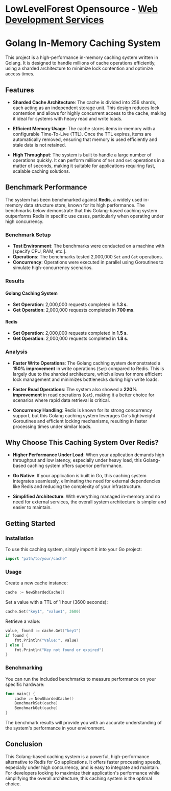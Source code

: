 # LowLevelForest Opensource - [Web Development Services](https://blog.lowlevelforest.com/)

# Golang In-Memory Caching System

This project is a high-performance in-memory caching system written in Golang. It is designed to handle millions of cache operations efficiently, using a sharded architecture to minimize lock contention and optimize access times.

## Features

- **Sharded Cache Architecture**: The cache is divided into 256 shards, each acting as an independent storage unit. This design reduces lock contention and allows for highly concurrent access to the cache, making it ideal for systems with heavy read and write loads.
  
- **Efficient Memory Usage**: The cache stores items in-memory with a configurable Time-To-Live (TTL). Once the TTL expires, items are automatically removed, ensuring that memory is used efficiently and stale data is not retained.

- **High Throughput**: The system is built to handle a large number of operations quickly. It can perform millions of `Set` and `Get` operations in a matter of seconds, making it suitable for applications requiring fast, scalable caching solutions.

## Benchmark Performance

The system has been benchmarked against **Redis**, a widely used in-memory data structure store, known for its high performance. The benchmarks below demonstrate that this Golang-based caching system outperforms Redis in specific use cases, particularly when operating under high concurrency.

### Benchmark Setup

- **Test Environment**: The benchmarks were conducted on a machine with [specify CPU, RAM, etc.].
- **Operations**: The benchmarks tested 2,000,000 `Set` and `Get` operations.
- **Concurrency**: Operations were executed in parallel using Goroutines to simulate high-concurrency scenarios.

### Results

#### Golang Caching System

- **Set Operation**: 2,000,000 requests completed in **1.3 s**.
- **Get Operation**: 2,000,000 requests completed in **700 ms**.

#### Redis

- **Set Operation**: 2,000,000 requests completed in **1.5 s**.
- **Get Operation**: 2,000,000 requests completed in **1.8 s**.

### Analysis

- **Faster Write Operations**: The Golang caching system demonstrated a **150% improvement** in write operations (`Set`) compared to Redis. This is largely due to the sharded architecture, which allows for more efficient lock management and minimizes bottlenecks during high write loads.
  
- **Faster Read Operations**: The system also showed a **220% improvement** in read operations (`Get`), making it a better choice for scenarios where rapid data retrieval is critical.

- **Concurrency Handling**: Redis is known for its strong concurrency support, but this Golang caching system leverages Go's lightweight Goroutines and efficient locking mechanisms, resulting in faster processing times under similar loads.

## Why Choose This Caching System Over Redis?

- **Higher Performance Under Load**: When your application demands high throughput and low latency, especially under heavy load, this Golang-based caching system offers superior performance.
  
- **Go Native**: If your application is built in Go, this caching system integrates seamlessly, eliminating the need for external dependencies like Redis and reducing the complexity of your infrastructure.
  
- **Simplified Architecture**: With everything managed in-memory and no need for external services, the overall system architecture is simpler and easier to maintain.

## Getting Started

### Installation

To use this caching system, simply import it into your Go project:

```go
import "path/to/your/cache"
```

### Usage

Create a new cache instance:

```go
cache := NewShardedCache()
```

Set a value with a TTL of 1 hour (3600 seconds):

```go
cache.Set("key1", "value1", 3600)
```

Retrieve a value:

```go
value, found := cache.Get("key1")
if found {
    fmt.Println("Value:", value)
} else {
    fmt.Println("Key not found or expired")
}
```

### Benchmarking

You can run the included benchmarks to measure performance on your specific hardware:

```go
func main() {
    cache := NewShardedCache()
    BenchmarkSet(cache)
    BenchmarkGet(cache)
}
```

The benchmark results will provide you with an accurate understanding of the system's performance in your environment.

## Conclusion

This Golang-based caching system is a powerful, high-performance alternative to Redis for Go applications. It offers faster processing speeds, especially under high concurrency, and is easy to integrate and maintain. For developers looking to maximize their application's performance while simplifying the overall architecture, this caching system is the optimal choice.
